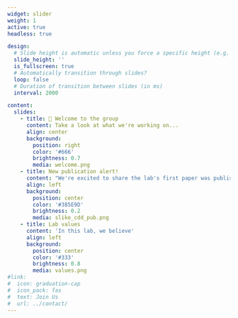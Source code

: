 ```yaml
---
widget: slider
weight: 1
active: true
headless: true

design:
  # Slide height is automatic unless you force a specific height (e.g. '400px')
  slide_height: ''
  is_fullscreen: true
  # Automatically transition through slides?
  loop: false
  # Duration of transition between slides (in ms)
  interval: 2000

content:
  slides:
    - title: 👋 Welcome to the group
      content: Take a look at what we're working on...
      align: center
      background:
        position: right
        color: '#666'
        brightness: 0.7
        media: welcome.png
    - title: New publication alert️!
      content: "We're excited to share the lab's first paper was published in *Cell Death Discovery*! This study, led by graduate student [Alana Slike](/author/alana-slike/), highlights the beneficial neurogenic role of huntingtin in modifying neurobiological traits in humans (outside of Huntington disease), pointing to roles for the gene in longevity and aging. [Read more here](https://www.nature.com/articles/s41420-022-01114-1)"
      align: left
      background:
        position: center
        color: '#385E9D'
        brightness: 0.2
        media: slike_cdd_pub.png
    - title: Lab values
      content: 'In this lab, we believe'
      align: left
      background:
        position: center
        color: '#333'
        brightness: 0.8
        media: values.png
#link:
#  icon: graduation-cap
#  icon_pack: fas
#  text: Join Us
#  url: ../contact/
---
```

